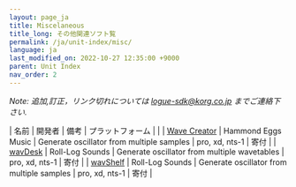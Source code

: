 ```yaml
---
layout: page_ja
title: Miscelaneous
title_long: その他関連ソフト覧
permalink: /ja/unit-index/misc/
language: ja
last_modified_on: 2022-10-27 12:35:00 +9000
parent: Unit Index
nav_order: 2
---
```


_Note: 追加,訂正，リンク切れについては *logue-sdk@korg.co.jp* までご連絡下さい._

| 名前 | 開発者 | 備考 | プラットフォーム |  |
| [Wave Creator](http://hammondeggsmusic.ca/logueplugins/wavecreator.html) | Hammond Eggs Music | Generate oscillator from multiple samples | pro, xd, nts-1 | 寄付 |
| [wavDesk](https://gumroad.com/l/wavDesk) | Roll-Log Sounds | Generate oscillator from multiple wavetables | pro, xd, nts-1 | 寄付 |
| [wavShelf](https://gumroad.com/l/wavShelf) | Roll-Log Sounds | Generate oscillator from multiple samples | pro, xd, nts-1 | 寄付 |


